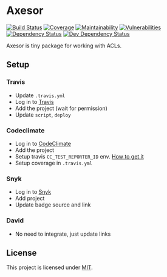# Axesor
[![Build Status](https://img.shields.io/travis/com/AckeeCZ/node-acl/master.svg?style=flat-square)](https://travis-ci.com/AckeeCZ/node-acl)
[![Coverage](https://img.shields.io/codeclimate/coverage/AckeeCZ/node-acl.svg?style=flat-square)](https://codeclimate.com/github/AckeeCZ/node-acl)
[![Maintainability](https://img.shields.io/codeclimate/maintainability/AckeeCZ/node-acl.svg?style=flat-square)](https://codeclimate.com/github/AckeeCZ/node-acl)
[![Vulnerabilities](https://img.shields.io/snyk/vulnerabilities/github/AckeeCZ/node-acl.svg?style=flat-square)](https://snyk.io/test/github/AckeeCZ/node-acl?targetFile=package.json)
[![Dependency Status](https://img.shields.io/david/AckeeCZ/node-acl.svg?style=flat-square)](https://david-dm.org/AckeeCZ/node-acl)
[![Dev Dependency Status](https://img.shields.io/david/dev/AckeeCZ/node-acl.svg?style=flat-square)](https://david-dm.org/AckeeCZ/node-acl?type=dev)

Axesor is tiny package for working with ACLs.

## Setup

### Travis
- Update `.travis.yml`
- Log in to [Travis](https://travis-ci.com)
- Add the project (wait for permission)
- Update `script`, `deploy`

### Codeclimate
- Log in to [CodeClimate](https://codeclimate.com/oss/dashboard)
- Add the project
- Setup travis `CC_TEST_REPORTER_ID` env. [How to get it](https://docs.codeclimate.com/docs/finding-your-test-coverage-token)
- Setup coverage in `.travis.yml`


### Snyk
- Log in to [Snyk](https://app.snyk.io)
- Add project
- Update badge source and link

### David
- No need to integrate, just update links

## License

This project is licensed under [MIT](./LICENSE).
